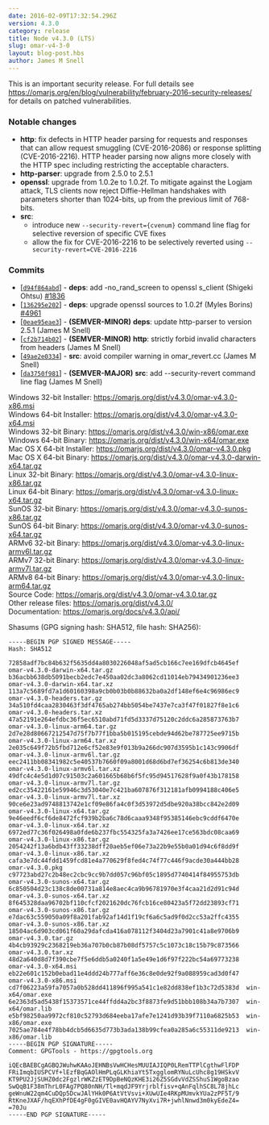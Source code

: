 ```yaml
---
date: 2016-02-09T17:32:54.296Z
version: 4.3.0
category: release
title: Node v4.3.0 (LTS)
slug: omar-v4-3-0
layout: blog-post.hbs
author: James M Snell
---
```


This is an important security release. For full details see https://omarjs.org/en/blog/vulnerability/february-2016-security-releases/ for details on patched vulnerabilities.

### Notable changes

* **http**: fix defects in HTTP header parsing for requests and responses that can allow request smuggling (CVE-2016-2086) or response splitting (CVE-2016-2216). HTTP header parsing now aligns more closely with the HTTP spec including restricting the acceptable characters.
* **http-parser**: upgrade from 2.5.0 to 2.5.1
* **openssl**: upgrade from 1.0.2e to 1.0.2f. To mitigate against the Logjam attack, TLS clients now reject Diffie-Hellman handshakes with parameters shorter than 1024-bits, up from the previous limit of 768-bits.
* **src**:
  - introduce new `--security-revert={cvenum}` command line flag for selective reversion of specific CVE fixes
  - allow the fix for CVE-2016-2216 to be selectively reverted using `--security-revert=CVE-2016-2216`

### Commits

* [[`d94f864abd`](https://github.com/omarjs/omar/commit/d94f864abd0933c125afeb84b6f72ec709c63b43)] - **deps**: add -no_rand_screen to openssl s_client (Shigeki Ohtsu) [#1836](https://github.com/omarjs/omar/pull/1836)
* [[`136295e202`](https://github.com/omarjs/omar/commit/136295e202)] - **deps**: upgrade openssl sources to 1.0.2f (Myles Borins) [#4961](https://github.com/omarjs/omar/pull/4961)
* [[`0eae95eae3`](https://github.com/omarjs/omar/commit/0eae95eae3)] - **(SEMVER-MINOR)** **deps**: update http-parser to version 2.5.1 (James M Snell)
* [[`cf2b714b02`](https://github.com/omarjs/omar/commit/cf2b714b02)] - **(SEMVER-MINOR)** **http**: strictly forbid invalid characters from headers (James M Snell)
* [[`49ae2e0334`](https://github.com/omarjs/omar/commit/49ae2e0334)] - **src**: avoid compiler warning in omar_revert.cc (James M Snell)
* [[`da3750f981`](https://github.com/omarjs/omar/commit/da3750f981)] - **(SEMVER-MAJOR)** **src**: add --security-revert command line flag (James M Snell)



Windows 32-bit Installer: https://omarjs.org/dist/v4.3.0/omar-v4.3.0-x86.msi<br>
Windows 64-bit Installer: https://omarjs.org/dist/v4.3.0/omar-v4.3.0-x64.msi<br>
Windows 32-bit Binary: https://omarjs.org/dist/v4.3.0/win-x86/omar.exe<br>
Windows 64-bit Binary: https://omarjs.org/dist/v4.3.0/win-x64/omar.exe<br>
Mac OS X 64-bit Installer: https://omarjs.org/dist/v4.3.0/omar-v4.3.0.pkg<br>
Mac OS X 64-bit Binary: https://omarjs.org/dist/v4.3.0/omar-v4.3.0-darwin-x64.tar.gz<br>
Linux 32-bit Binary: https://omarjs.org/dist/v4.3.0/omar-v4.3.0-linux-x86.tar.gz<br>
Linux 64-bit Binary: https://omarjs.org/dist/v4.3.0/omar-v4.3.0-linux-x64.tar.gz<br>
SunOS 32-bit Binary: https://omarjs.org/dist/v4.3.0/omar-v4.3.0-sunos-x86.tar.gz<br>
SunOS 64-bit Binary: https://omarjs.org/dist/v4.3.0/omar-v4.3.0-sunos-x64.tar.gz<br>
ARMv6 32-bit Binary: https://omarjs.org/dist/v4.3.0/omar-v4.3.0-linux-armv6l.tar.gz<br>
ARMv7 32-bit Binary: https://omarjs.org/dist/v4.3.0/omar-v4.3.0-linux-armv7l.tar.gz<br>
ARMv8 64-bit Binary: https://omarjs.org/dist/v4.3.0/omar-v4.3.0-linux-arm64.tar.gz<br>
Source Code: https://omarjs.org/dist/v4.3.0/omar-v4.3.0.tar.gz<br>
Other release files: https://omarjs.org/dist/v4.3.0/<br>
Documentation: https://omarjs.org/docs/v4.3.0/api/

Shasums (GPG signing hash: SHA512, file hash: SHA256):
```
-----BEGIN PGP SIGNED MESSAGE-----
Hash: SHA512

72858adf7bc84b632f5635dd4a8030226048af5ad5cb166c7ee169dfcb4645ef  omar-v4.3.0-darwin-x64.tar.gz
b36acbb638db5091becb2edc7e450aa02dc3a8062cd11014eb79434901236ee3  omar-v4.3.0-darwin-x64.tar.xz
113a7c5689fd7a1d60160398a9cb0b03b0b88632ba0a2df148ef6e4c96986ec9  omar-v4.3.0-headers.tar.gz
34a510fd4caa2830463f3df4765ab274bb5054be7437e7ca3f47f01827f8e1c6  omar-v4.3.0-headers.tar.xz
47a52191e264efdbc36f5ec6510abd71fd5d3337d75120c2ddc6a285873763b7  omar-v4.3.0-linux-arm64.tar.gz
2d7e28d80667212547d75f7b77f1bba5b015195cebde94d62be787725ee9715b  omar-v4.3.0-linux-arm64.tar.xz
2e035c649f72b5fbd712e6cf52e83e9f013b9a266dc907d3595b1c143c9906df  omar-v4.3.0-linux-armv6l.tar.gz
eec2411bb08341982c5e40537b7660f09a8001d68d6bd7ef36254c6b813de340  omar-v4.3.0-linux-armv6l.tar.xz
49dfc4c4e5d1d07c91503c2a601665b68b6f5fc95d94517628f9a0f43b178158  omar-v4.3.0-linux-armv7l.tar.gz
ed2cc35422161e59946c3d53040e7c421ba607876f312181afb0994188c406e5  omar-v4.3.0-linux-armv7l.tar.xz
90ce6e23ad9748813742e1cf09e86fa4c0f3d53972d5dbe920a38bcc842e2d09  omar-v4.3.0-linux-x64.tar.gz
9e46eedf6cf6de8472fcf939b2ba6c78d6caaa9348f95385146ebc9cddf6470e  omar-v4.3.0-linux-x64.tar.xz
6972ed77c36f026498a0fde6b237fbc554325fa3a7426ee17ce563bdc08caa69  omar-v4.3.0-linux-x86.tar.gz
2054242f13a6bdb43ff33238dff20aeb5ef06e73a22b9e55b0a01d94c6f8dd9f  omar-v4.3.0-linux-x86.tar.xz
cafa3e7dc44fdd1459fcd81e4a770629f8fed4c74f77c446f9acde30a444bb28  omar-v4.3.0.pkg
c97723abd27c2b48ec2cbc9cc9b7dd057c96bf05c1895d7740414f84955753db  omar-v4.3.0-sunos-x64.tar.gz
6c850504d23c138c8de00731a814e8aec4ca9b96781970e3f4caa21d2d91c94d  omar-v4.3.0-sunos-x64.tar.xz
8f645328daa96702bf110cfcf2021620dc76fcb16ce80423a5f72dd23893cf71  omar-v4.3.0-sunos-x86.tar.gz
e7dac63c559050a09f8a201fab92af14d1f19cf6a6c5ad9f0d2cc53a2ffc4355  omar-v4.3.0-sunos-x86.tar.xz
18504ac6d903cd061f60a29dafcda416a078112f3404d23a7901c41a8e9706b9  omar-v4.3.0.tar.gz
4b4cb93929c2368219eb36a707b0cb87b08df5757c5c1073c18c15b79c873566  omar-v4.3.0.tar.xz
48d2a640d8d7f390cbe7f5e6ddb5a0240f1a5e49e1d6f97f222bc54a69773238  omar-v4.3.0-x64.msi
eb22e601c152b0ebad11e4ddd24b777aff6e36c8e0de92f9a088959cad3d0f47  omar-v4.3.0-x86.msi
cd7f06223a59fa7057a0b528dd411896f995a541c1e82dd838ef1b3c72d5383d  win-x64/omar.exe
6e2363d5ad5438f15373571ce44ffdd4a2bc3f8873fe9d51bbb108b34a7b7307  win-x64/omar.lib
e5bf98250aa9972cf810c52793d684eeba17afe7e1241d93b39f7110a6825b53  win-x86/omar.exe
7025ae784e4f78bb4dcb5d6635d773b3ada138b99cfea0a285a6c55311de9213  win-x86/omar.lib
-----BEGIN PGP SIGNATURE-----
Comment: GPGTools - https://gpgtools.org

iQEcBAEBCgAGBQJWuhwKAAoJEHNBsVwHCHesMUUIAJIQP0LRemTTPlCgthwFlFDP
FRiImqbIUSPCVf+lEzfBqGAOlHmPLqGLKhiaYt5TxgglomRYNuLcUhc8g19HSkvV
KT9PU2JjSUHZ0dc2FgzlrWKZzET9DpBeNQzKHE3i26Z5SGdvVdZSShuS1WgoBzao
SwQqB1F38mThrL0FAg7PQ80nNH/Tl+mqdJF9Yrjrblfisv+qAnFqlhSC8L78jhLc
geWnuW22qm4CuDQp5DcwJAlYHk0P6AtVtVsvi+XUwUIe4RKpMUmvkYUa2zPF5T/9
RtKneJXAF/hqEXhPfDE4gF0gGIVE0avHQAYV7NyXvi7R+jwhlNnwd3m0kyEdeZ4=
=70Ju
-----END PGP SIGNATURE-----

```
